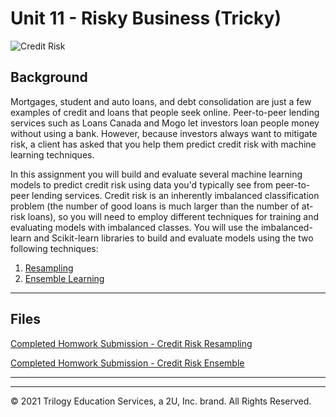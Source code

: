 # Unit 11 - Risky Business (Tricky)
 
![Credit Risk](Images/credit-risk.jpg)

## Background

Mortgages, student and auto loans, and debt consolidation are just a few examples of credit and loans that people seek online. Peer-to-peer lending services such as Loans Canada and Mogo let investors loan people money without using a bank. However, because investors always want to mitigate risk, a client has asked that you help them predict credit risk with machine learning techniques.

In this assignment you will build and evaluate several machine learning models to predict credit risk using data you'd typically see from peer-to-peer lending services. Credit risk is an inherently imbalanced classification problem (the number of good loans is much larger than the number of at-risk loans), so you will need to employ different techniques for training and evaluating models with imbalanced classes. You will use the imbalanced-learn and Scikit-learn libraries to build and evaluate models using the two following techniques:

1. [Resampling](#Resampling)
2. [Ensemble Learning](#Ensemble-Learning)

- - -

## Files

[Completed Homwork Submission - Credit Risk Resampling](Starter_Code/credit_risk_resampling.ipynb)

[Completed Homwork Submission - Credit Risk Ensemble](Starter_Code/credit_risk_ensemble.ipynb)



- - -



- - -

© 2021 Trilogy Education Services, a 2U, Inc. brand. All Rights Reserved.
